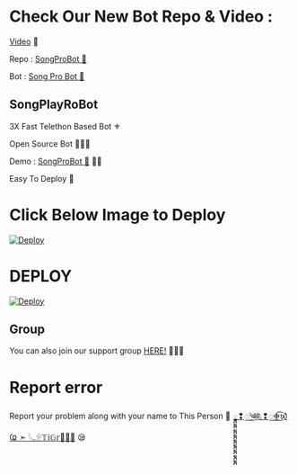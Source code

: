 # Check Our New Bot Repo & Video :

[Video](https://youtu.be/3pN0W4KzzNY) 🎥

Repo : [SongProBot 🎻](https://GitHub.Com/TamilBots/SongPlayRoBot)

Bot : [Song Pro Bot 🧚‍](https://t.me/SongProBot)

## SongPlayRoBot
3X Fast Telethon Based Bot ⚜

Open Source Bot 👨🏻‍💻

Demo : [SongProBot  🎻](https://t.me/SongProBot) 💃🏻

Easy To Deploy 🤗

# Click Below Image to Deploy
[![Deploy](https://telegra.ph/file/9d337b3414bbf8e39ba79.jpg)](https://heroku.com/deploy?template=https://github.com/IVETRI/SongPlayRoBot.git)
# DEPLOY
[![Deploy](https://www.herokucdn.com/deploy/button.svg)](https://heroku.com/deploy?template=https://github.com/IVETRI/SongPlayRoBot.git)

## Group
You can also join our support group [HERE!](https://t.me/WerabSupport) 👨🏻‍💻

# Report error
Report your problem along with your name to This Person 📲 [𑲭𑲭𑲭𑲭𑲭𑲭𑲭𑲭𑲭❢꯭༄‌༅‌҉.❢꯭‌❉͜͡᭙Ҩ ➣ 𓆩𓄂𝕋𝕚𝔾𝕣👑🧑‍💻](https://t.me/ismiyev95) 😪



